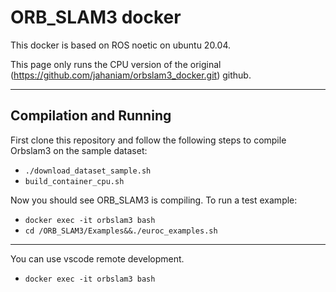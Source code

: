# ORB_SLAM3 docker

This docker is based on ROS noetic on ubuntu 20.04.

This page only runs the CPU version of the original (https://github.com/jahaniam/orbslam3_docker.git) github.

---

## Compilation and Running

First clone this repository and follow the following steps to compile Orbslam3 on the sample dataset:

- `./download_dataset_sample.sh`
- `build_container_cpu.sh`

Now you should see ORB_SLAM3 is compiling. 
To run a test example:
- `docker exec -it orbslam3 bash`
- `cd /ORB_SLAM3/Examples&&./euroc_examples.sh`

---

You can use vscode remote development.
- `docker exec -it orbslam3 bash`
